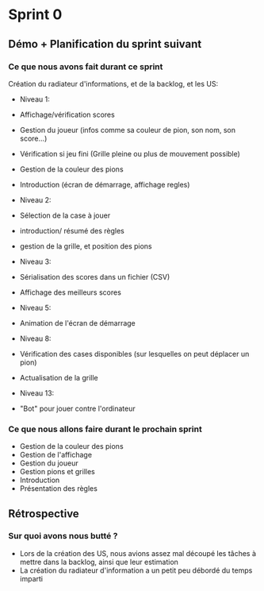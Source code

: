# Sprint 0

## Démo + Planification du sprint suivant

### Ce que nous avons fait durant ce sprint
Création du radiateur d'informations, et de la backlog, et les US:
 * Niveau 1:
  * Affichage/vérification scores
  * Gestion du joueur (infos comme sa couleur de pion, son nom, son score...)
  * Vérification si jeu fini (Grille pleine ou plus de mouvement possible)
  * Gestion de la couleur des pions
  * Introduction (écran de démarrage, affichage regles)

* Niveau 2:
 * Sélection de la case à jouer
 * introduction/ résumé des règles
 * gestion de la grille, et position des pions

* Niveau 3:
 * Sérialisation des scores dans un fichier (CSV)
 * Affichage des meilleurs scores

* Niveau 5:
 * Animation de l'écran de démarrage

* Niveau 8:
 * Vérification des cases disponibles (sur lesquelles on peut déplacer un pion)
 * Actualisation de la grille

* Niveau 13:
 * "Bot" pour jouer contre l'ordinateur

### Ce que nous allons faire durant le prochain sprint
 * Gestion de la couleur des pions
 * Gestion de l'affichage
 * Gestion du joueur
 * Gestion pions et grilles
 * Introduction
 * Présentation des règles

## Rétrospective

### Sur quoi avons nous butté ?
 * Lors de la création des US, nous avions assez mal découpé les tâches à mettre dans la backlog, ainsi que leur estimation
 * La création du radiateur d'information a un petit peu débordé du temps imparti
